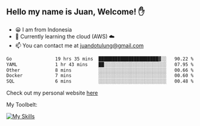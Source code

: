 ## Hello my name is Juan, Welcome! ✋

- 😀 I am from Indonesia
- 📖 Currently learning the cloud (AWS) ☁️
- 📫 You can contact me at juandotulung@gmail.com

<!--START_SECTION:waka-->

```txt
Go                19 hrs 35 mins  ██████████████████████▓░░   90.22 %
YAML              1 hr 43 mins    ██░░░░░░░░░░░░░░░░░░░░░░░   07.95 %
Other             8 mins          ░░░░░░░░░░░░░░░░░░░░░░░░░   00.66 %
Docker            7 mins          ░░░░░░░░░░░░░░░░░░░░░░░░░   00.60 %
SQL               6 mins          ░░░░░░░░░░░░░░░░░░░░░░░░░   00.48 %
```

<!--END_SECTION:waka-->

Check out my personal website [here](https://juanchristian.com)

My Toolbelt:

[![My Skills](https://skillicons.dev/icons?i=go,js,ts,nodejs,express,react,nextjs,vue,tailwind,vite,html,css,python,php,aws,bash,linux,postgres,mysql,redis,kafka,docker,vercel,netlify,vscode,figma)](https://skillicons.dev)

